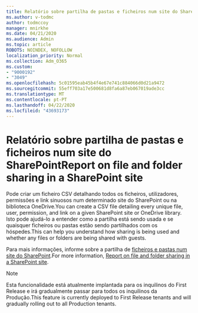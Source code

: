 ```yaml
---
title: Relatório sobre partilha de pastas e ficheiros num site do SharePoint
ms.author: v-todmc
author: todmccoy
manager: mnirkhe
ms.date: 04/21/2020
ms.audience: Admin
ms.topic: article
ROBOTS: NOINDEX, NOFOLLOW
localization_priority: Normal
ms.collection: Adm_O365
ms.custom:
- "9000192"
- "3049"
ms.openlocfilehash: 5c01595eab45b4f4e67e741c884066d0d21a9472
ms.sourcegitcommit: 55eff703a17e500681d8fa6a87eb067019ade3cc
ms.translationtype: MT
ms.contentlocale: pt-PT
ms.lasthandoff: 04/22/2020
ms.locfileid: "43693173"
---
```

# <a name="report-on-file-and-folder-sharing-in-a-sharepoint-site"></a><span data-ttu-id="88d1d-102">Relatório sobre partilha de pastas e ficheiros num site do SharePoint</span><span class="sxs-lookup"><span data-stu-id="88d1d-102">Report on file and folder sharing in a SharePoint site</span></span>

<span data-ttu-id="88d1d-103">Pode criar um ficheiro CSV detalhando todos os ficheiros, utilizadores, permissões e link sinuosos num determinado site do SharePoint ou na biblioteca OneDrive.</span><span class="sxs-lookup"><span data-stu-id="88d1d-103">You can create a CSV file detailing every unique file, user, permission, and link on a given SharePoint site or OneDrive library.</span></span> <span data-ttu-id="88d1d-104">Isto pode ajudá-lo a entender como a partilha está sendo usada e se quaisquer ficheiros ou pastas estão sendo partilhados com os hóspedes.</span><span class="sxs-lookup"><span data-stu-id="88d1d-104">This can help you understand how sharing is being used and whether any files or folders are being shared with guests.</span></span>

<span data-ttu-id="88d1d-105">Para mais informações, informe sobre a partilha de [ficheiros e pastas num site do SharePoint](https://docs.microsoft.com/sharepoint/sharing-reports).</span><span class="sxs-lookup"><span data-stu-id="88d1d-105">For more information, [Report on file and folder sharing in a SharePoint site](https://docs.microsoft.com/sharepoint/sharing-reports).</span></span>

> [!NOTE]
> <span data-ttu-id="88d1d-106">Esta funcionalidade está atualmente implantada para os inquilinos do First Release e irá gradualmente passar para todos os inquilinos da Produção.</span><span class="sxs-lookup"><span data-stu-id="88d1d-106">This feature is currently deployed to First Release tenants and will gradually rolling out to all Production tenants.</span></span>